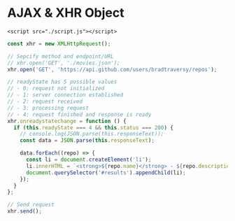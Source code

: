 <!DOCTYPE html>
<html lang="en">
  <head>
    <meta charset="UTF-8" />
    <meta http-equiv="X-UA-Compatible" content="IE=edge" />
    <meta name="viewport" content="width=device-width, initial-scale=1.0" />
    <link rel="stylesheet" href="style.css" />
    <title>AJAX & XHR Object</title>
  </head>
  <body>
    <h1>AJAX & XHR Object</h1>
    <ul id="results"></ul>

    <script src="./script.js"></script>
  </body>
</html>

```js
const xhr = new XMLHttpRequest();

// Sepcify method and endpoint/URL
// xhr.open('GET', './movies.json');
xhr.open('GET', 'https://api.github.com/users/bradtraversy/repos');

// readyState has 5 possible values
// - 0: request not initialized
// - 1: server connection established
// - 2: request received
// - 3: processing request
// - 4: request finished and response is ready
xhr.onreadystatechange = function () {
  if (this.readyState === 4 && this.status === 200) {
    // console.log(JSON.parse(this.responseText));
    const data = JSON.parse(this.responseText);

    data.forEach((repo) => {
      const li = document.createElement('li');
      li.innerHTML = `<strong>${repo.name}</strong> - ${repo.description}`;
      document.querySelector('#results').appendChild(li);
    });
  }
};

// Send request
xhr.send();
